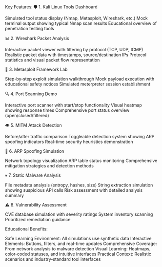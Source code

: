
Key Features:
🛡️ 1. Kali Linux Tools Dashboard

Simulated tool status display (Nmap, Metasploit, Wireshark, etc.)
Mock terminal output showing typical Nmap scan results
Educational overview of penetration testing tools

📊 2. Wireshark Packet Analysis

Interactive packet viewer with filtering by protocol (TCP, UDP, ICMP)
Realistic packet data with timestamps, source/destination IPs
Protocol statistics and visual packet flow representation

🐛 3. Metasploit Framework Lab

Step-by-step exploit simulation walkthrough
Mock payload execution with educational safety notices
Simulated meterpreter session establishment

🔍 4. Port Scanning Demo

Interactive port scanner with start/stop functionality
Visual heatmap showing response times
Comprehensive port status overview (open/closed/filtered)

👁️ 5. MITM Attack Detection

Before/after traffic comparison
Toggleable detection system showing ARP spoofing indicators
Real-time security heuristics demonstration

📡 6. ARP Spoofing Simulation

Network topology visualization
ARP table status monitoring
Comprehensive mitigation strategies and detection methods

💀 7. Static Malware Analysis

File metadata analysis (entropy, hashes, size)
String extraction simulation showing suspicious API calls
Risk assessment with detailed analysis summary

⚠️ 8. Vulnerability Assessment

CVE database simulation with severity ratings
System inventory scanning
Prioritized remediation guidance

Educational Benefits:

Safe Learning Environment: All simulations use synthetic data
Interactive Elements: Buttons, filters, and real-time updates
Comprehensive Coverage: From network analysis to malware detection
Visual Learning: Heatmaps, color-coded statuses, and intuitive interfaces
Practical Context: Realistic scenarios and industry-standard tool interfaces
